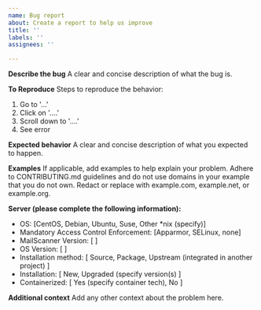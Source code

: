 ```yaml
---
name: Bug report
about: Create a report to help us improve
title: ''
labels: ''
assignees: ''

---
```


**Describe the bug**
A clear and concise description of what the bug is.

**To Reproduce**
Steps to reproduce the behavior:
1. Go to '...'
2. Click on '....'
3. Scroll down to '....'
4. See error

**Expected behavior**
A clear and concise description of what you expected to happen.

**Examples**
If applicable, add examples to help explain your problem.
Adhere to CONTRIBUTING.md guidelines and do not use
domains in your example that you do not own. Redact or
replace with example.com, example.net, or example.org.

**Server (please complete the following information):**
 - OS: [CentOS, Debian, Ubuntu, Suse, Other *nix (specify)]
 - Mandatory Access Control Enforcement: [Apparmor, SELinux, none]
 - MailScanner Version: [ ]
 - OS Version: [ ]
 - Installation method: [ Source, Package, Upstream (integrated in another project) ]
 - Installation: [ New, Upgraded (specify version(s) ]
 - Containerized: [ Yes (specify container tech), No ]

**Additional context**
Add any other context about the problem here.
